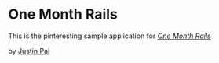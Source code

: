 # One Month Rails

This is the pinteresting sample application for 
[*One Month Rails*](http://onemonthrails.com)

by [Justin Pai](http://tw.linkedin.com/in/justinpai/)